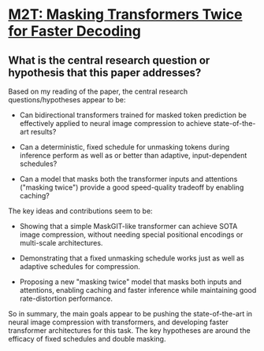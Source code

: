 # [M2T: Masking Transformers Twice for Faster Decoding](https://arxiv.org/abs/2304.07313)

## What is the central research question or hypothesis that this paper addresses?

 Based on my reading of the paper, the central research questions/hypotheses appear to be:

- Can bidirectional transformers trained for masked token prediction be effectively applied to neural image compression to achieve state-of-the-art results? 

- Can a deterministic, fixed schedule for unmasking tokens during inference perform as well as or better than adaptive, input-dependent schedules?

- Can a model that masks both the transformer inputs and attentions ("masking twice") provide a good speed-quality tradeoff by enabling caching?

The key ideas and contributions seem to be:

- Showing that a simple MaskGIT-like transformer can achieve SOTA image compression, without needing special positional encodings or multi-scale architectures.

- Demonstrating that a fixed unmasking schedule works just as well as adaptive schedules for compression.

- Proposing a new "masking twice" model that masks both inputs and attentions, enabling caching and faster inference while maintaining good rate-distortion performance.

So in summary, the main goals appear to be pushing the state-of-the-art in neural image compression with transformers, and developing faster transformer architectures for this task. The key hypotheses are around the efficacy of fixed schedules and double masking.
